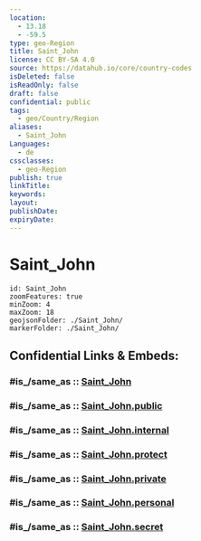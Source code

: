 ```yaml
---
location:
  - 13.18
  - -59.5
type: geo-Region
title: Saint_John
license: CC BY-SA 4.0
source: https://datahub.io/core/country-codes
isDeleted: false
isReadOnly: false
draft: false
confidential: public
tags:
  - geo/Country/Region
aliases:
  - Saint_John
Languages:
  - de
cssclasses:
  - geo-Region
publish: true
linkTitle:
keywords:
layout:
publishDate:
expiryDate:
---
```


# Saint_John

```leaflet
id: Saint_John
zoomFeatures: true 
minZoom: 4 
maxZoom: 18
geojsonFolder: ./Saint_John/
markerFolder: ./Saint_John/
```


## Confidential Links & Embeds: 

### #is_/same_as :: [Saint_John](/_Standards/Earth/Continent/America~Caribbean/Barbados/Provinces~Barbados/Saint_John.md) 

### #is_/same_as :: [Saint_John.public](/_public/Earth/Continent/America~Caribbean/Barbados/Provinces~Barbados/Saint_John.public.md) 

### #is_/same_as :: [Saint_John.internal](/_internal/Earth/Continent/America~Caribbean/Barbados/Provinces~Barbados/Saint_John.internal.md) 

### #is_/same_as :: [Saint_John.protect](/_protect/Earth/Continent/America~Caribbean/Barbados/Provinces~Barbados/Saint_John.protect.md) 

### #is_/same_as :: [Saint_John.private](/_private/Earth/Continent/America~Caribbean/Barbados/Provinces~Barbados/Saint_John.private.md) 

### #is_/same_as :: [Saint_John.personal](/_personal/Earth/Continent/America~Caribbean/Barbados/Provinces~Barbados/Saint_John.personal.md) 

### #is_/same_as :: [Saint_John.secret](/_secret/Earth/Continent/America~Caribbean/Barbados/Provinces~Barbados/Saint_John.secret.md)

